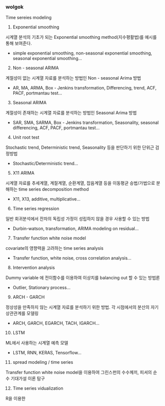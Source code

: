 ### wolgok ###
Time sereies modeling

1. Exponential smoothing

시계열 분석의 기초가 되는 Exponential smoothing method(지수평활법)를 예시를 통해 보여준다.
- simple exponential smoothing, non-seasonal exponential smoothing, seasonal exponential smoothing...


2. Non - seasonal ARIMA

계절성이 없는 시계열 자료를 분석하는 방법인 Non - seasonal Arima 방법
- AR, MA, ARMA, Box - Jenkins transformation, Differencing, trend, ACF, PACF, portmantau test...

3. Seasonal ARIMA

계절성이 존재하는 시계열 자료를 분석하는 방법인 Seasonal Arima 방법
- SAR, SMA, SARMA, Box - Jenkins transformation, Seasonality, seasonal differencing, ACF, PACF, portmantau test...

4. Unit root test

Stochastic trend, Deterministic trend, Seasonality 등을 판단하기 위한 단위근 검정방법
- Stochastic/Deterministic trend...

5. X11 ARIMA

시계열 자료를 추세계열, 계절계열, 순환계열, 잡음계열 등을 이동평균 승법/가법으로 분해하는 time series decomposition method
- X11, X13, additive, multiplicative...

6. Time series regression

일반 회귀분석에서 잔차의 독립성 가정이 성립하지 않을 경우 사용할 수 있는 방법
- Durbin-watson, transformation, ARIMA modeling on residual...

7. Transfer function white noise model

covariate의 영향력을 고려하는 time series analysis
- Transfer function, white noise, cross correlation analysis...

8. Intervention analysis

Dummy variable 에 전이함수를 이용하여 이상치를 balancing out 할 수 있는 방법론
- Outlier, Stationary process...

9. ARCH - GARCH

정상성을 만족하지 않는 시계열 자료를 분석하기 위한 방법. 각 시점에서의 분산의 자기상관관계를 모델링
- ARCH, GARCH, EGARCH, TACH, IGARCH...

10. LSTM

ML에서 사용하는 시계열 예측 모델
- LSTM, RNN, KERAS, Tensorflow...

11. spread modeling / time series

Transfer function white noise model을 이용하여 그린스펀의 수수께끼, 피셔의 순수 기대가설 이론 탐구

12. Time series vidualization 

R을 이용한 
